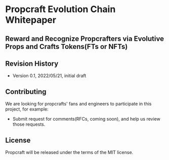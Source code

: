 # Propcraft Evolution Chain Whitepaper

## Reward and Recognize Propcrafters via Evolutive Props and Crafts Tokens(FTs or NFTs)

## Revision History

* Version 0.1, 2022/05/21, initial draft

## Contributing

We are looking for propcrafts' fans and engineers to participate in this project, for example:

* Submit request for comments(RFCs, coming soon), and help us review those requests.

## License

Propcraft will be released under the terms of the MIT license.
